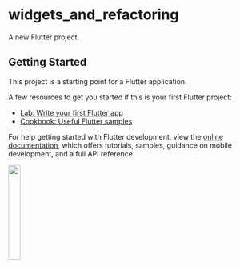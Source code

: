 # widgets_and_refactoring

A new Flutter project.

## Getting Started

This project is a starting point for a Flutter application.

A few resources to get you started if this is your first Flutter project:

- [Lab: Write your first Flutter app](https://docs.flutter.dev/get-started/codelab)
- [Cookbook: Useful Flutter samples](https://docs.flutter.dev/cookbook)

For help getting started with Flutter development, view the
[online documentation](https://docs.flutter.dev/), which offers tutorials,
samples, guidance on mobile development, and a full API reference.
<p>
<img src="(https://user-images.githubusercontent.com/116253963/214766568-339233cc-d82e-4d11-be58-75ec790586cb.PNG" height=22% eidth=22%>
</p>

